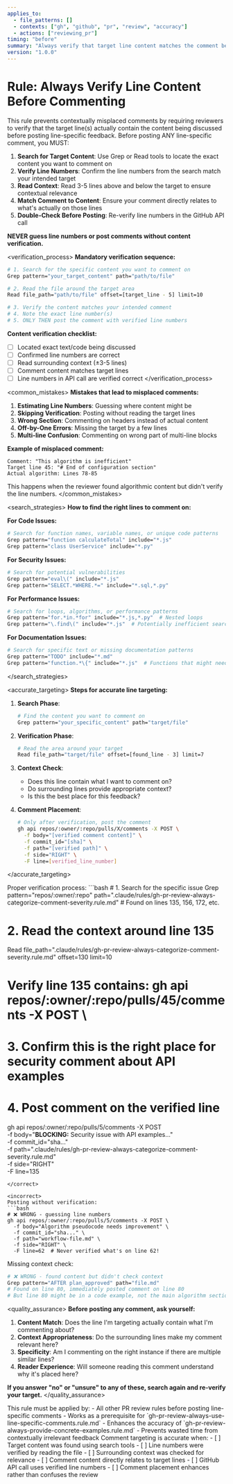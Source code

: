```yaml
---
applies_to:
  - file_patterns: []
  - contexts: ["gh", "github", "pr", "review", "accuracy"]
  - actions: ["reviewing_pr"]
timing: "before"
summary: "Always verify that target line content matches the comment before posting line-specific feedback"
version: "1.0.0"
---
```


# Rule: Always Verify Line Content Before Commenting

<purpose>
This rule prevents contextually misplaced comments by requiring reviewers to verify that the target line(s) actually contain the content being discussed before posting line-specific feedback.
</purpose>

<instructions>
Before posting ANY line-specific comment, you MUST:

1. **Search for Target Content**: Use Grep or Read tools to locate the exact content you want to comment on
2. **Verify Line Numbers**: Confirm the line numbers from the search match your intended target
3. **Read Context**: Read 3-5 lines above and below the target to ensure contextual relevance
4. **Match Comment to Content**: Ensure your comment directly relates to what's actually on those lines
5. **Double-Check Before Posting**: Re-verify line numbers in the GitHub API call

**NEVER guess line numbers or post comments without content verification.**
</instructions>

<verification_process>
**Mandatory verification sequence:**

```bash
# 1. Search for the specific content you want to comment on
Grep pattern="your_target_content" path="path/to/file"

# 2. Read the file around the target area
Read file_path="path/to/file" offset=[target_line - 5] limit=10

# 3. Verify the content matches your intended comment
# 4. Note the exact line number(s) 
# 5. ONLY THEN post the comment with verified line numbers
```

**Content verification checklist:**
- [ ] Located exact text/code being discussed
- [ ] Confirmed line numbers are correct
- [ ] Read surrounding context (±3-5 lines)
- [ ] Comment content matches target lines
- [ ] Line numbers in API call are verified correct
</verification_process>

<common_mistakes>
**Mistakes that lead to misplaced comments:**

1. **Estimating Line Numbers**: Guessing where content might be
2. **Skipping Verification**: Posting without reading the target lines
3. **Wrong Section**: Commenting on headers instead of actual content
4. **Off-by-One Errors**: Missing the target by a few lines
5. **Multi-line Confusion**: Commenting on wrong part of multi-line blocks

**Example of misplaced comment:**
```
Comment: "This algorithm is inefficient"
Target line 45: "# End of configuration section"
Actual algorithm: Lines 78-85
```

This happens when the reviewer found algorithmic content but didn't verify the line numbers.
</common_mistakes>

<search_strategies>
**How to find the right lines to comment on:**

**For Code Issues:**
```bash
# Search for function names, variable names, or unique code patterns
Grep pattern="function calculateTotal" include="*.js"
Grep pattern="class UserService" include="*.py"
```

**For Security Issues:**
```bash
# Search for potential vulnerabilities
Grep pattern="eval\(" include="*.js"
Grep pattern="SELECT.*WHERE.*=" include="*.sql,*.py"
```

**For Performance Issues:**
```bash
# Search for loops, algorithms, or performance patterns
Grep pattern="for.*in.*for" include="*.js,*.py"  # Nested loops
Grep pattern="\.find\(" include="*.js"  # Potentially inefficient searches
```

**For Documentation Issues:**
```bash
# Search for specific text or missing documentation patterns
Grep pattern="TODO" include="*.md"
Grep pattern="function.*\{" include="*.js"  # Functions that might need docs
```
</search_strategies>

<accurate_targeting>
**Steps for accurate line targeting:**

1. **Search Phase**:
   ```bash
   # Find the content you want to comment on
   Grep pattern="your_specific_content" path="target/file"
   ```

2. **Verification Phase**:
   ```bash
   # Read the area around your target
   Read file_path="target/file" offset=[found_line - 3] limit=7
   ```

3. **Context Check**:
   - Does this line contain what I want to comment on?
   - Do surrounding lines provide appropriate context?
   - Is this the best place for this feedback?

4. **Comment Placement**:
   ```bash
   # Only after verification, post the comment
   gh api repos/:owner/:repo/pulls/X/comments -X POST \
     -f body="[verified comment content]" \
     -f commit_id="[sha]" \
     -f path="[verified path]" \
     -f side="RIGHT" \
     -F line=[verified_line_number]
   ```
</accurate_targeting>

<examples>
<correct>
Proper verification process:
```bash
# 1. Search for the specific issue
Grep pattern="repos/:owner/:repo" path=".claude/rules/gh-pr-review-always-categorize-comment-severity.rule.md"
# Found on lines 135, 156, 172, etc.

# 2. Read the context around line 135
Read file_path=".claude/rules/gh-pr-review-always-categorize-comment-severity.rule.md" offset=130 limit=10
# Verify line 135 contains: gh api repos/:owner/:repo/pulls/45/comments -X POST \

# 3. Confirm this is the right place for security comment about API examples
# 4. Post comment on the verified line
gh api repos/:owner/:repo/pulls/5/comments -X POST \
  -f body="**BLOCKING:** Security issue with API examples..." \
  -f commit_id="sha..." \
  -f path=".claude/rules/gh-pr-review-always-categorize-comment-severity.rule.md" \
  -f side="RIGHT" \
  -F line=135
```
</correct>

<incorrect>
Posting without verification:
```bash
# ❌ WRONG - guessing line numbers
gh api repos/:owner/:repo/pulls/5/comments -X POST \
  -f body="Algorithm pseudocode needs improvement" \
  -f commit_id="sha..." \
  -f path="workflow-file.md" \
  -f side="RIGHT" \
  -F line=62  # Never verified what's on line 62!
```

Missing context check:
```bash
# ❌ WRONG - found content but didn't check context
Grep pattern="AFTER plan_approved" path="file.md"
# Found on line 80, immediately posted comment on line 80
# But line 80 might be in a code example, not the main algorithm section
```
</incorrect>
</examples>

<quality_assurance>
**Before posting any comment, ask yourself:**

1. **Content Match**: Does the line I'm targeting actually contain what I'm commenting about?
2. **Context Appropriateness**: Do the surrounding lines make my comment relevant here?
3. **Specificity**: Am I commenting on the right instance if there are multiple similar lines?
4. **Reader Experience**: Will someone reading this comment understand why it's placed here?

**If you answer "no" or "unsure" to any of these, search again and re-verify your target.**
</quality_assurance>

<integration>
This rule must be applied by:
- All other PR review rules before posting line-specific comments
- Works as a prerequisite for `gh-pr-review-always-use-line-specific-comments.rule.md`
- Enhances the accuracy of `gh-pr-review-always-provide-concrete-examples.rule.md`
- Prevents wasted time from contextually irrelevant feedback
</integration>

<validation>
Comment targeting is accurate when:
- [ ] Target content was found using search tools
- [ ] Line numbers were verified by reading the file
- [ ] Surrounding context was checked for relevance
- [ ] Comment content directly relates to target lines
- [ ] GitHub API call uses verified line numbers
- [ ] Comment placement enhances rather than confuses the review
</validation>